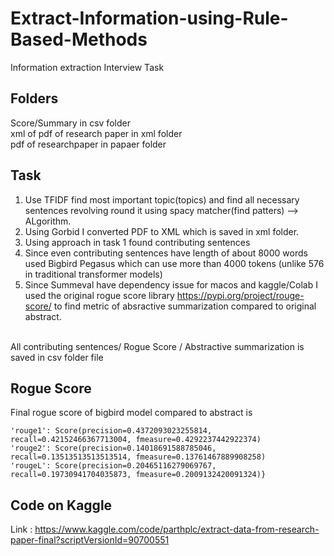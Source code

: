 # Extract-Information-using-Rule-Based-Methods
Information extraction Interview Task</br>

## Folders
Score/Summary in csv folder </br>
xml of pdf of research paper in xml folder</br>
pdf of researchpaper in papaer folder 

## Task
1. Use TFIDF find most important topic(topics) and find all necessary sentences revolving round it using spacy matcher(find patters) --> ALgorithm.
2. Using Gorbid I converted PDF to XML which is saved in xml folder.
3. Using approach in task 1 found contributing sentences
4. Since even contributing sentences have length of about 8000 words used Bigbird Pegasus which can use more than 4000 tokens (unlike 576 in traditional transformer models)
5. Since Summeval have dependency issue for macos and kaggle/Colab I used the original rogue score library https://pypi.org/project/rouge-score/ to find metric of absractive summarization compared to original abstract.

</br>
All contributing sentences/ Rogue Score / Abstractive summarization is saved in csv folder file

## Rogue Score

Final rogue score of bigbird model compared to abstract is 
```
'rouge1': Score(precision=0.4372093023255814, recall=0.42152466367713004, fmeasure=0.4292237442922374)
'rouge2': Score(precision=0.14018691588785046, recall=0.13513513513513514, fmeasure=0.13761467889908258)
'rougeL': Score(precision=0.20465116279069767, recall=0.19730941704035873, fmeasure=0.2009132420091324)}
 ```

 ## Code on Kaggle
 Link : https://www.kaggle.com/code/parthplc/extract-data-from-research-paper-final?scriptVersionId=90700551

